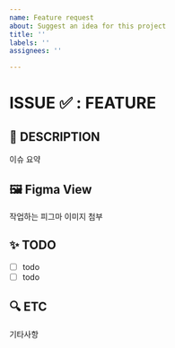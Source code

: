 ```yaml
---
name: Feature request
about: Suggest an idea for this project
title: ''
labels: ''
assignees: ''

---
```


# ISSUE ✅ : FEATURE

## 📖 DESCRIPTION

이슈 요약

## 🖼️ Figma View

작업하는 피그마 이미지 첨부

## ✨ TODO

- [ ] todo
- [ ] todo

## 🔍 ETC

기타사항
